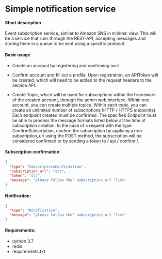 # Simple notification service

#### Short description


Event subscription service, similar to Amazon SNS in minimal view.
This will be a service that runs through the REST-API, accepting 
messages and storing them in a queue to be sent using 
a specific protocol.

#### Basic usage

- Create an account by registering and confirming mail

- Confirm account and fill out a profile.
Upon registration, an APIToken will be created,
which will need to be added to the request headers 
to the service API.

- Create Topic, which will be used for subscriptions within 
the framework of the created account, through the admin
web interface. Within one account, you can create multiple topics.
Within each topic, you can create an unlimited number of 
subscriptions (HTTP / HTTPS endpoints). 
Each endpoint created must be confirmed. 
The specified Endpoint must be able to process the 
message formats listed below at the time of subscription creation. In the case of a request with the type ConfirmSubscription, confirm the subscription by applying a non-subscription_url using the POST method, the subscription will be considered confirmed or by sending a token to / api / confirm /.

#### Subscription confirmation:
```json
{
  "type": "SubscriptionConfirmation",
  "subscription_url": "str",
  "token": "str",
  "message": "please follow the‘ subscription_url ’link"
}

```
#### Notification:
```json
{
  "type": "Notification",
  "message": "please follow the‘ subscription_url ’link"
}
```


#### Requirements:

- python 3.7
- redis
- requirements.txt